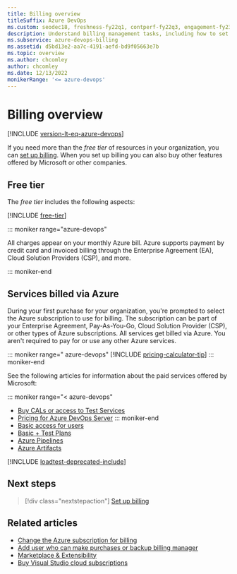 ```yaml
---
title: Billing overview
titleSuffix: Azure DevOps 
ms.custom: seodec18, freshness-fy22q1, contperf-fy22q3, engagement-fy23
description: Understand billing management tasks, including how to set up billing, make purchases, and change the Azure subscription for billing.
ms.subservice: azure-devops-billing
ms.assetid: d5bd13e2-aa7c-4191-aefd-bd9f05663e7b
ms.topic: overview
ms.author: chcomley
author: chcomley
ms.date: 12/13/2022
monikerRange: '<= azure-devops'
---
```


# Billing overview

[!INCLUDE [version-lt-eq-azure-devops](../../includes/version-lt-eq-azure-devops.md)]

If you need more than the *free tier* of resources in your organization, you can [set up billing](set-up-billing-for-your-organization-vs.md). When you set up billing you can also buy other features offered by Microsoft or other companies.

## Free tier

The *free tier* includes the following aspects:

[!INCLUDE [free-tier](../../includes/free-tier.md)]

::: moniker range="azure-devops"

All charges appear on your monthly Azure bill. Azure supports payment by credit card and invoiced billing through the Enterprise Agreement (EA), Cloud Solution Providers (CSP), and more.

::: moniker-end

## Services billed via Azure

During your first purchase for your organization, you're prompted to select the Azure subscription to use for billing. The subscription can be part of your Enterprise Agreement, Pay-As-You-Go, Cloud Solution Provider (CSP), or other types of Azure subscriptions. All services get billed via Azure. You aren't required to pay for or use any other Azure services.

::: moniker range=" azure-devops"
[!INCLUDE [pricing-calculator-tip](../../includes/pricing-calculator-tip.md)]
::: moniker-end

See the following articles for information about the paid services offered by Microsoft:

::: moniker range="< azure-devops"
* [Buy CALs or access to Test Services](buy-access-tfs-test-hub.md)
* [Pricing for Azure DevOps Server](https://azure.microsoft.com/pricing/details/devops/server/)
::: moniker-end
* [Basic access for users](buy-basic-access-add-users.md)
* [Basic + Test Plans](buy-basic-access-add-users.md)
* [Azure Pipelines](../../pipelines/licensing/concurrent-jobs.md#how-much-do-parallel-jobs-cost)
* [Azure Artifacts](../../artifacts/start-using-azure-artifacts.md)

[!INCLUDE [loadtest-deprecated-include](../../test/includes/loadtest-deprecated-include.md)]

## Next steps

> [!div class="nextstepaction"]
> [Set up billing](set-up-billing-for-your-organization-vs.md)

## Related articles

- [Change the Azure subscription for billing](change-azure-subscription.md)
- [Add user who can make purchases or backup billing manager](add-backup-billing-managers.md)
- [Marketplace & Extensibility](../../marketplace-extensibility/index.yml)
- [Buy Visual Studio cloud subscriptions](/visualstudio/subscriptions/vscloud-overview)
